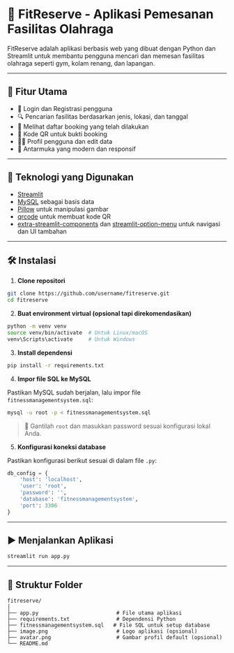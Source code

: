# 💪 FitReserve - Aplikasi Pemesanan Fasilitas Olahraga

FitReserve adalah aplikasi berbasis web yang dibuat dengan Python dan Streamlit untuk membantu pengguna mencari dan memesan fasilitas olahraga seperti gym, kolam renang, dan lapangan.

---

## 🚀 Fitur Utama

- 🔐 Login dan Registrasi pengguna  
- 🔍 Pencarian fasilitas berdasarkan jenis, lokasi, dan tanggal  
- 📅 Melihat daftar booking yang telah dilakukan  
- 🧾 Kode QR untuk bukti booking  
- 🧑‍💼 Profil pengguna dan edit data  
- 🎨 Antarmuka yang modern dan responsif  

---

## 🧰 Teknologi yang Digunakan

- [Streamlit](https://streamlit.io/)  
- [MySQL](https://www.mysql.com/) sebagai basis data  
- [Pillow](https://pillow.readthedocs.io/) untuk manipulasi gambar  
- [qrcode](https://pypi.org/project/qrcode/) untuk membuat kode QR  
- [extra-streamlit-components](https://github.com/ChrisDelClea/extra-streamlit-components) dan [streamlit-option-menu](https://github.com/victoryhb/streamlit-option-menu) untuk navigasi dan UI tambahan  

---

## 🛠️ Instalasi

1. **Clone repositori**
```bash
git clone https://github.com/username/fitreserve.git
cd fitreserve
```

2. **Buat environment virtual (opsional tapi direkomendasikan)**
```bash
python -m venv venv
source venv/bin/activate  # Untuk Linux/macOS
venv\Scripts\activate     # Untuk Windows
```

3. **Install dependensi**
```bash
pip install -r requirements.txt
```

4. **Impor file SQL ke MySQL**

Pastikan MySQL sudah berjalan, lalu impor file `fitnessmanagementsystem.sql`:
```bash
mysql -u root -p < fitnessmanagementsystem.sql
```

> 📌 Gantilah `root` dan masukkan password sesuai konfigurasi lokal Anda.

5. **Konfigurasi koneksi database**

Pastikan konfigurasi berikut sesuai di dalam file `.py`:
```python
db_config = {
    'host': 'localhost',
    'user': 'root',
    'password': '',
    'database': 'fitnessmanagementsystem',
    'port': 3306
}
```

---

## ▶️ Menjalankan Aplikasi

```bash
streamlit run app.py
```

---

## 📁 Struktur Folder

```
fitreserve/
│
├── app.py                         # File utama aplikasi
├── requirements.txt               # Dependensi Python
├── fitnessmanagementsystem.sql   # File SQL untuk setup database
├── image.png                      # Logo aplikasi (opsional)
├── avatar.png                     # Gambar profil default (opsional)
└── README.md
```
